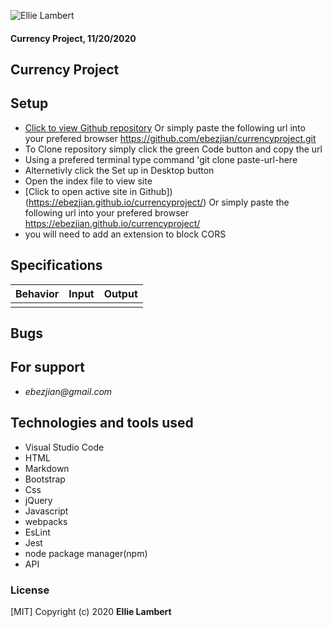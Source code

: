 ![Ellie Lambert](https://user-images.githubusercontent.com/49379604/99859318-b8f5c700-2b5d-11eb-9977-056ef61ecdb3.png)



#### Currency Project, 11/20/2020

## Currency Project

## Setup

- [Click to view Github repository](https://github.com/ebezjian/currencyproject.git) Or simply paste the following url into your prefered browser https://github.com/ebezjian/currencyproject.git
- To Clone repository simply click the green Code button and copy the url
- Using a prefered terminal type command 'git clone paste-url-here
- Alternetivly click the Set up in Desktop button
- Open the index file to view site
- [Click to open active site in Github]) (https://ebezjian.github.io/currencyproject/) Or simply paste the following url into your prefered browser https://ebezjian.github.io/currencyproject/
- you will need to add an extension to block CORS

## Specifications

| Behavior                                                        | Input     | Output    |
| --------------------------------------------------------------- | --------- | --------- |
| | | |


## Bugs


## For support

* _ebezjian@gmail.com_


## Technologies and tools used

- Visual Studio Code
- HTML
- Markdown
- Bootstrap
- Css
- jQuery
- Javascript
- webpacks
- EsLint
- Jest
- node package manager(npm)
- API

### License

[MIT] Copyright (c) 2020 **Ellie Lambert**